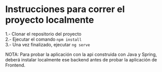 # Instrucciones para correr el proyecto localmente

1.- Clonar el repositorio del proyecto  
2.- Ejecutar el comando ```npm install```  
3.- Una vez finalizado, ejecutar ```ng serve```  
  
NOTA: Para probar la aplicación con la api construida con Java y Spring, deberá instalar localmente ese backend antes de probar la aplicación de Frontend.

